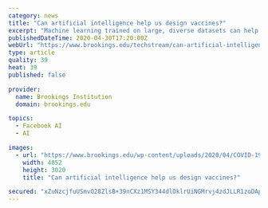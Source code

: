 ```yaml
---
category: news
title: "Can artificial intelligence help us design vaccines?"
excerpt: "Machine learning trained on large, diverse datasets can help expedite and perfect the vaccine development process."
publishedDateTime: 2020-04-30T17:20:00Z
webUrl: "https://www.brookings.edu/techstream/can-artificial-intelligence-help-us-design-vaccines/"
type: article
quality: 39
heat: 39
published: false

provider:
  name: Brookings Institution
  domain: brookings.edu

topics:
  - Facebook AI
  - AI

images:
  - url: "https://www.brookings.edu/wp-content/uploads/2020/04/COVID-19-Vaccine.jpg"
    width: 4852
    height: 3020
    title: "Can artificial intelligence help us design vaccines?"

secured: "xZuNzcjfuUSmvO28ZlsB+39nCXz1MSY344dlOklrUiNGMrvj4zdJLLR1zoDApnkAjrannde+adCfnq/xVMQc7gAljhXmsTezRl0Pk0YTZW+G3miIp55SU74txJrZ2uYrteFqg7Gf7oxB5oIcqFUGEX7k2fLbaFkv4ubhDQycfx719nEy99urPEXqnrlD3GZ8m2vDz9HB0FDQ8aQs3jUtPkQHjoD1g/LwSTzmL7cUhrP+KqjRfn8uC3DRK8EapsHuM/AGkI23dQP8GDPtTi/ftMWRul7nN3WWBgvuuqyh5EjU5Xt+OCrK9dRA+uateN+6;0ANJ1fRwGyF4YvUPu84+uw=="
---
```


